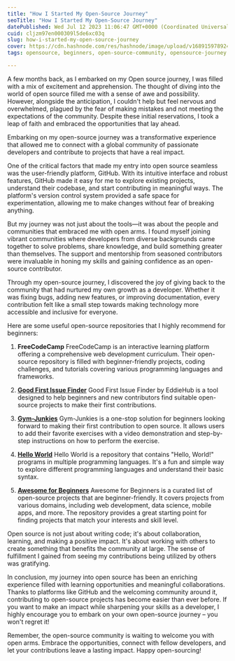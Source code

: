 ```yaml
---
title: "How I Started My Open-Source Journey"
seoTitle: "How I Started My Open-Source Journey"
datePublished: Wed Jul 12 2023 11:06:47 GMT+0000 (Coordinated Universal Time)
cuid: cljzm97en000309l5de6xc03q
slug: how-i-started-my-open-source-journey
cover: https://cdn.hashnode.com/res/hashnode/image/upload/v1689159789241/d2feeeb6-e0d1-4671-97f8-d2d47597d11c.png
tags: opensource, beginners, open-source-community, opensource-journey

---
```


A few months back, as I embarked on my Open source journey, I was filled with a mix of excitement and apprehension. The thought of diving into the world of open source filled me with a sense of awe and possibility. However, alongside the anticipation, I couldn't help but feel nervous and overwhelmed, plagued by the fear of making mistakes and not meeting the expectations of the community. Despite these initial reservations, I took a leap of faith and embraced the opportunities that lay ahead.

Embarking on my open-source journey was a transformative experience that allowed me to connect with a global community of passionate developers and contribute to projects that have a real impact.

One of the critical factors that made my entry into open source seamless was the user-friendly platform, GitHub. With its intuitive interface and robust features, GitHub made it easy for me to explore existing projects, understand their codebase, and start contributing in meaningful ways. The platform's version control system provided a safe space for experimentation, allowing me to make changes without fear of breaking anything.

But my journey was not just about the tools—it was about the people and communities that embraced me with open arms. I found myself joining vibrant communities where developers from diverse backgrounds came together to solve problems, share knowledge, and build something greater than themselves. The support and mentorship from seasoned contributors were invaluable in honing my skills and gaining confidence as an open-source contributor.

Through my open-source journey, I discovered the joy of giving back to the community that had nurtured my own growth as a developer. Whether it was fixing bugs, adding new features, or improving documentation, every contribution felt like a small step towards making technology more accessible and inclusive for everyone.

Here are some useful open-source repositories that I highly recommend for beginners:

1. **FreeCodeCamp** FreeCodeCamp is an interactive learning platform offering a comprehensive web development curriculum. Their open-source repository is filled with beginner-friendly projects, coding challenges, and tutorials covering various programming languages and frameworks.
    
2. [**Good First Issue Finder**](https://github.com/EddieHubCommunity/good-first-issue-finder) Good First Issue Finder by EddieHub is a tool designed to help beginners and new contributors find suitable open-source projects to make their first contributions.
    
3. [**Gym-Junkies**](https://github.com/gabrysia694/Gym-Junkies) Gym-Junkies is a one-stop solution for beginners looking forward to making their first contribution to open source. It allows users to add their favorite exercises with a video demonstration and step-by-step instructions on how to perform the exercise.
    
4. [**Hello World**](https://github.com/leachim6/hello-world) Hello World is a repository that contains "Hello, World!" programs in multiple programming languages. It's a fun and simple way to explore different programming languages and understand their basic syntax.
    
5. [**Awesome for Beginners**](https://github.com/MunGell/awesome-for-beginners) Awesome for Beginners is a curated list of open-source projects that are beginner-friendly. It covers projects from various domains, including web development, data science, mobile apps, and more. The repository provides a great starting point for finding projects that match your interests and skill level.
    

Open source is not just about writing code; it's about collaboration, learning, and making a positive impact. It's about working with others to create something that benefits the community at large. The sense of fulfillment I gained from seeing my contributions being utilized by others was gratifying.

In conclusion, my journey into open source has been an enriching experience filled with learning opportunities and meaningful collaborations. Thanks to platforms like GitHub and the welcoming community around it, contributing to open-source projects has become easier than ever before. If you want to make an impact while sharpening your skills as a developer, I highly encourage you to embark on your own open-source journey – you won't regret it!

Remember, the open-source community is waiting to welcome you with open arms. Embrace the opportunities, connect with fellow developers, and let your contributions leave a lasting impact. Happy open-sourcing!